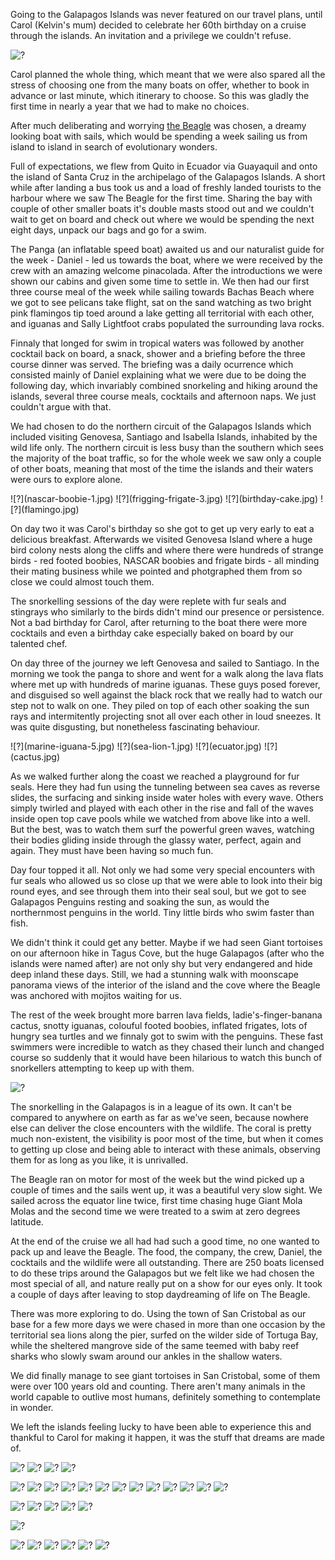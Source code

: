 Going to the Galapagos Islands was never featured on our travel plans, until Carol (Kelvin's mum) decided to celebrate her 60th birthday on a cruise through the islands. An invitation and a privilege we couldn't refuse.


![?](blue-footed-boobies.jpg)

Carol planned the whole thing, which meant that we were also spared all the stress of choosing one from the many boats on offer, whether to book in advance or last minute, which itinerary to choose. So this was gladly the first time in nearly a year that we had to make no choices. 

After much deliberating and worrying [the Beagle](http://www.thebeagle.com.ec/Beagle.htm) was chosen, a dreamy looking boat with sails, which would be spending a week sailing us from island to island in search of evolutionary wonders.

Full of expectations, we flew from Quito in Ecuador via Guayaquil and onto the island of Santa Cruz in the archipelago of the Galapagos Islands. A short while after landing a bus took us and a load of freshly landed tourists to the harbour where we saw The Beagle for the first time. Sharing the bay with couple of other smaller boats it's double masts stood out and we couldn't wait to get on board and check out where we would be spending the next eight days, unpack our bags and go for a swim.

The Panga (an inflatable speed boat) awaited us and our naturalist guide for the week - Daniel - led us towards the boat, where we were received by the crew with an amazing welcome pinacolada. After the introductions we were shown our cabins and given some time to settle in. We then had our first three course meal of the week while sailing towards Bachas Beach where we got to see pelicans take flight, sat on the sand watching as two bright pink flamingos tip toed around a lake getting all territorial with each other, and iguanas and Sally Lightfoot crabs populated the surrounding lava rocks. 


Finnaly that longed for swim in tropical waters was followed by another cocktail back on board, a snack, shower and a briefing before the three course dinner was served. The briefing was a daily ocurrence which consisted mainly of Daniel explaining what we were due to be doing the following day, which invariably combined snorkeling and hiking around the islands, several three course meals, cocktails and afternoon naps. We just couldn't argue with that.

We had chosen to do the northern circuit of the Galapagos Islands which included visiting Genovesa, Santiago and Isabella Islands, inhabited by the wild life only. The northern circuit is less busy than the southern which sees the majority of the boat traffic, so for the whole week we saw only a couple of other boats, meaning that most of the time the islands and their waters were ours to explore alone.

<div class="photos-four-up">
![?](nascar-boobie-1.jpg)
![?](frigging-frigate-3.jpg)
![?](birthday-cake.jpg)
![?](flamingo.jpg)
</div>

On day two it was Carol's birthday so she got to get up very early to eat a delicious breakfast. Afterwards we visited Genovesa Island where a huge bird colony nests along the cliffs and where there were hundreds of strange birds - red footed boobies, NASCAR boobies and frigate birds - all minding their mating business while we pointed and photgraphed them from so close we could almost touch them. 

The snorkelling sessions of the day were replete with fur seals and stingrays who similarly to the birds didn't mind our presence or persistence. Not a bad birthday for Carol, after returning to the boat there were more cocktails and even a birthday cake especially baked on board by our talented chef.

On day three of the journey we left Genovesa and sailed to Santiago. In the morning we took the panga to shore and went for a walk along the lava flats where met up with hundreds of marine iguanas. These guys posed forever, and disguised so well against the black rock that we really had to watch our step not to walk on one. They piled on top of each other soaking the sun rays and intermitently projecting snot all over each other in loud sneezes. It was quite disgusting, but nonetheless fascinating behaviour.

<div class="photos-four-up">
![?](marine-iguana-5.jpg)
![?](sea-lion-1.jpg)
![?](ecuator.jpg)
![?](cactus.jpg)
</div>


As we walked further along the coast we reached a playground for fur seals. Here they had fun using the tunneling between sea caves as reverse slides, the surfacing and sinking inside water holes with every wave. Others simply twirled and played with each other in the rise and fall of the waves inside open top cave pools while we watched from above like into a well. But the best, was to watch them surf the powerful green waves, watching their bodies gliding inside through the glassy water, perfect, again and again. They must have been having so much fun.


Day four topped it all. Not only we had some very special encounters with fur seals who allowed us so close up that we were able to look into their big round eyes, and see through them into their seal soul, but we got to see Galapagos Penguins resting and soaking the sun, as would the northernmost penguins in the world. Tiny little birds who swim faster than fish.

We didn't think it could get any better. Maybe if we had seen Giant tortoises on our afternoon hike in Tagus Cove, but the huge Galapagos (after who the islands were named after) are not only shy but very endangered and hide deep inland these days. Still, we had a stunning walk with moonscape panorama views of the interior of the island and the cove where the Beagle was anchored with mojitos waiting for us.

The rest of the week brought more barren lava fields, ladie's-finger-banana cactus, snotty iguanas, colouful footed boobies, inflated frigates, lots of hungry sea turtles and we finnaly got to swim with the penguins. These fast swimmers were incredible to watch as they chased their lunch and changed course so suddenly that it would have been hilarious to watch this bunch of snorkellers attempting to keep up with them. 

![?](penguin-1.jpg)



The snorkelling in the Galapagos is in a league of its own. It can't be compared to anywhere on earth as far as we've seen, because nowhere else can deliver the close encounters with the wildlife. The coral is pretty much non-existent, the visibility is poor most of the time, but when it comes to getting up close and being able to interact with these animals, observing them for as long as you like, it is unrivalled.

The Beagle ran on motor for most of the week but the wind picked up a couple of times and the sails went up, it was a beautiful very slow sight. We sailed across the equator line twice, first time chasing huge Giant Mola Molas and the second time we were treated to a swim at zero degrees latitude.


At the end of the cruise we all had had such a good time, no one wanted to pack up and leave the Beagle. The food, the company, the crew, Daniel, the cocktails and the wildlife were all outstanding. There are 250 boats licensed to do these trips around the Galapagos but we felt like we had chosen the most special of all, and nature really put on a show for our eyes only. It took a couple of days after leaving to stop daydreaming of life on The Beagle.



There was more exploring to do. Using the town of San Cristobal as our base for a few more days we were chased in more than one occasion by the territorial sea lions along the pier, surfed on the wilder side of Tortuga Bay, while the sheltered mangrove side of the same teemed with baby reef sharks who slowly swam around our ankles in the shallow waters.

We did finally manage to see giant tortoises in San Cristobal, some of them were over 100 years old and counting. There aren't many animals in the world capable to outlive most humans, definitely something to contemplate in wonder.

We left the islands feeling lucky to have been able to experience this and thankful to Carol for making it happen, it was the stuff that dreams are made of.

![?](sea-lion-2.jpg)
![?](DSC_0739.jpg)
![?](blue-footed-boobies-3.jpg)
![?](blue-footed-boobies-2.jpg)

![?](chick.jpg)
![?](frigging-frigate-1.jpg)
![?](frigging-frigate-2.jpg)
![?](frigging-frigate-4.jpg)
![?](frigging-frigate-5.jpg)
![?](land-iguana.jpg)
![?](lava-lizard.jpg)
![?](lava.jpg)
![?](marine-iguana-1.jpg)
![?](marine-iguana-2.jpg)
![?](marine-iguana-3.jpg)
![?](marine-iguana-4.jpg)
![?](moon.jpg)

![?](nascar-boobie-2.jpg)
![?](nascar-boobie-3.jpg)
![?](pelicans.jpg)
![?](penguin-2.jpg)
![?](penguin-3.jpg)


![?](sandpipers.jpg)

![?](sea-lion-3.jpg)
![?](sea-lion-4.jpg)
![?](sea-lion-5.jpg)
![?](shify-heron.jpg)
![?](sunset.jpg)
![?](us.jpg)